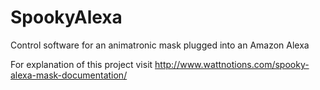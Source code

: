 # SpookyAlexa
Control software for an animatronic mask plugged into an Amazon Alexa


For explanation of this project visit http://www.wattnotions.com/spooky-alexa-mask-documentation/
